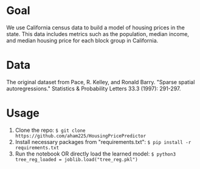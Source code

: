 # Goal
We use California census data to build a model of housing prices in the state. This data includes metrics such as the population, median income, and median housing price for each block group in California.

# Data
The original dataset from Pace, R. Kelley, and Ronald Barry. "Sparse spatial autoregressions." Statistics & Probability Letters 33.3 (1997): 291-297.

# Usage

1. Clone the repo: ``` $ git clone https://github.com/aham225/HousingPricePredictor ```
2. Install necessary packages from "requirements.txt": ```$ pip install -r requirements.txt```
3. Run the notebook OR directly load the learned model: ```$ python3 tree_reg_loaded = joblib.load("tree_reg.pkl")```
